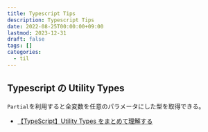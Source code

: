 ```yaml
---
title: Typescript Tips
description: Typescript Tips
date: 2022-08-25T00:00:00+09:00
lastmod: 2023-12-31
draft: false
tags: []
categories:
  - til
---
```


## Typescript の Utility Types

`Partial`を利用すると全変数を任意のパラメータにした型を取得できる。

- [【TypeScript】Utility Types をまとめて理解する][link00]

[link00]: https://qiita.com/k-penguin-sato/items/e2791d7a57e96f6144e5
